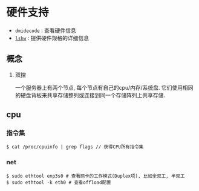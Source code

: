 # 硬件支持
- `dmidecode` : 查看硬件信息
- [`lshw`](https://linux.cn/article-11194-1.html) : 提供硬件规格的详细信息

## 概念
1. 双控

    一个服务器上有两个节点, 每个节点有自己的cpu/内存/系统盘. 它们使用相同的硬盘背板来共享存储整列或连接到同一个存储阵列上共享存储.

## cpu
### 指令集
```
$ cat /proc/cpuinfo | grep flags // 获得CPU所有指令集
```

### net
```
$ sudo ethtool enp3s0 # 查看网卡的工作模式(Duplex项), 比如全双工, 半双工
$ sudo ethtool -k eth0 # 查看offload配置
```